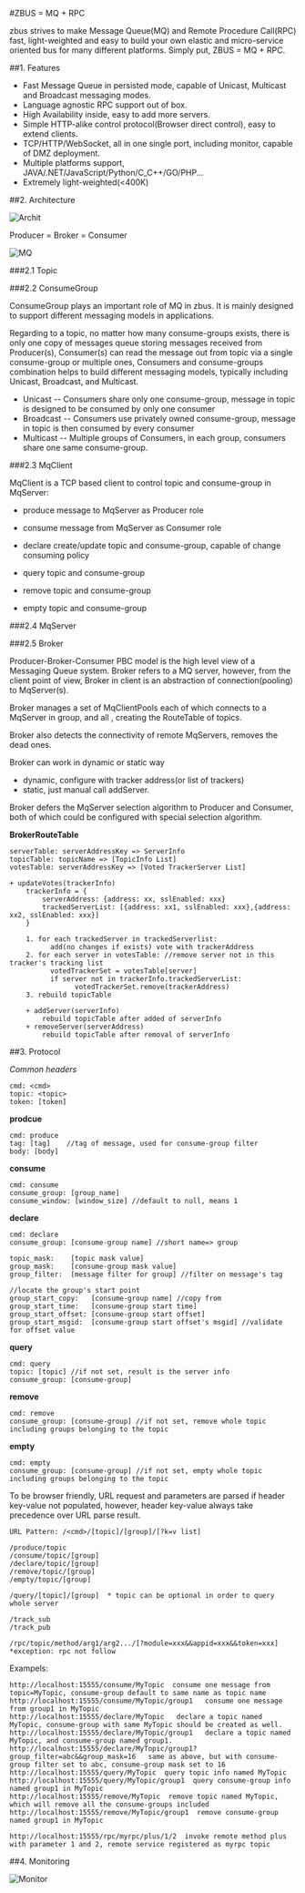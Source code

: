 #ZBUS = MQ + RPC  

zbus strives to make Message Queue(MQ) and Remote Procedure Call(RPC) fast, light-weighted and easy to build your own elastic and micro-service oriented bus for many different platforms. Simply put, ZBUS = MQ + RPC.

##1. Features

- Fast Message Queue in persisted mode, capable of Unicast, Multicast and Broadcast messaging modes.
- Language agnostic RPC support out of box.
- High Availability inside, easy to add more servers.
- Simple HTTP-alike control protocol(Browser direct control), easy to extend clients.
- TCP/HTTP/WebSocket, all in one single port, including monitor, capable of DMZ deployment.
- Multiple platforms support, JAVA/.NET/JavaScript/Python/C_C++/GO/PHP... 
- Extremely light-weighted(<400K)

 
##2. Architecture


![Archit](https://git.oschina.net/uploads/images/2017/0517/183402_0efce626_7458.png "Archit")

Producer = Broker = Consumer


![MQ](https://git.oschina.net/uploads/images/2017/0517/183644_a160de3b_7458.png "MQ")


 
###2.1 Topic

 
###2.2 ConsumeGroup

ConsumeGroup plays an important role of MQ in zbus. It is mainly designed to support different messaging models in applications.

Regarding to a topic, no matter how many consume-groups exists, there is only one copy of messages queue storing messages received from Producer(s), Consumer(s) can read the message out from topic via a single consume-group or multiple ones, Consumers and consume-groups combination helps to build different messaging models, typically including Unicast, Broadcast, and Multicast.

- Unicast -- Consumers share only one consume-group, message in topic is designed to be consumed by only one consumer
- Broadcast -- Consumers use privately owned consume-group, message in topic is then consumed by every consumer
- Multicast -- Multiple groups of Consumers, in each group, consumers share one same consume-group.

 
###2.3 MqClient

MqClient is a TCP based client to control topic and consume-group in MqServer:

- produce message to MqServer as Producer role
- consume message from MqServer as Consumer role

- declare create/update topic and consume-group, capable of change consuming policy
- query topic and consume-group
- remove topic and consume-group 
- empty topic and consume-group

 
###2.4 MqServer


 
###2.5 Broker

Producer-Broker-Consumer PBC model is the high level view of a Messaging Queue system.
Broker refers to a MQ server, however, from the client point of view, Broker in client is an abstraction 
of connection(pooling) to MqServer(s).

Broker manages a set of MqClientPools each of which connects to a MqServer in group, and all ,
creating the RouteTable of topics. 

Broker also detects the connectivity of remote MqServers, removes the dead ones.

Broker can work in dynamic or static way
- dynamic, configure with tracker address(or list of trackers)
- static, just manual call addServer.

Broker defers the MqServer selection algorithm to Producer and Consumer, both of which could be configured
with special selection algorithm.

 
**BrokerRouteTable**

	serverTable: serverAddressKey => ServerInfo
	topicTable: topicName => [TopicInfo List]
	votesTable: serverAddressKey => [Voted TrackerServer List]

	+ updateVotes(trackerInfo)
		trackerInfo = {
			serverAddress: {address: xx, sslEnabled: xxx}
			trackedServerList: [{address: xx1, sslEnabled: xxx},{address: xx2, sslEnabled: xxx}]
		}
		
		1. for each trackedServer in trackedServerlist:
			  add(no changes if exists) vote with trackerAddress
		2. for each server in votesTable: //remove server not in this tracker's tracking list
			  votedTrackerSet = votesTable[server] 
			  if server not in trackerInfo.trackedServerList:
					votedTrackerSet.remove(trackerAddress)
		3. rebuild topicTable
	
		+ addServer(serverInfo)
			rebuild topicTable after added of serverInfo
		+ removeServer(serverAddress)
			rebuild topicTable after removal of serverInfo
 


##3. Protocol

*Common headers*

	cmd: <cmd>
	topic: <topic> 
	token: [token]

**prodcue**
	
	cmd: produce
	tag: [tag]    //tag of message, used for consume-group filter
	body: [body]

**consume**
	
	cmd: consume
	consume_group: [group_name]
	consume_window: [window_size] //default to null, means 1

**declare**

	cmd: declare
	consume_group: [consume-group name] //short name=> group
	
	topic_mask:    [topic mask value]    
	group_mask:    [consume-group mask value]
	group_filter:  [message filter for group] //filter on message's tag
	
	//locate the group's start point
	group_start_copy:   [consume-group name] //copy from
	group_start_time:   [consume-group start time]
	group_start_offset: [consume-group start offset]
	group_start_msgid:  [consume-group start offset's msgid] //validate for offset value


**query**

	cmd: query
	topic: [topic] //if not set, result is the server info
	consume_group: [consume-group]

**remove**
	
	cmd: remove
	consume_group: [consume-group] //if not set, remove whole topic including groups belonging to the topic

**empty**
	
	cmd: empty
	consume_group: [consume-group] //if not set, empty whole topic including groups belonging to the topic


To be browser friendly, URL request and parameters are parsed if header key-value not populated, however,
header key-value always take precedence over URL parse result.

	URL Pattern: /<cmd>/[topic]/[group]/[?k=v list]
	
	/produce/topic
	/consume/topic/[group]
	/declare/topic/[group]
	/remove/topic/[group] 
	/empty/topic/[group]
	
	/query/[topic]/[group]  * topic can be optional in order to query whole server
	
	/track_sub
	/track_pub
	
	/rpc/topic/method/arg1/arg2.../[?module=xxx&&appid=xxx&&token=xxx]  *exception: rpc not follow 


Exampels:

	http://localhost:15555/consume/MyTopic  consume one message from topic=MyTopic, consume-group default to same name as topic name
	http://localhost:15555/consume/MyTopic/group1   consume one message from group1 in MyTopic
	http://localhost:15555/declare/MyTopic   declare a topic named MyTopic, consume-group with same MyTopic should be created as well.
	http://localhost:15555/declare/MyTopic/group1   declare a topic named MyTopic, and consume-group named group1.
	http://localhost:15555/declare/MyTopic/group1?group_filter=abc&&group_mask=16   same as above, but with consume-group filter set to abc, consume-group mask set to 16
	http://localhost:15555/query/MyTopic  query topic info named MyTopic
	http://localhost:15555/query/MyTopic/group1  query consume-group info named group1 in MyTopic
	http://localhost:15555/remove/MyTopic  remove topic named MyTopic, which will remove all the consume-groups included
	http://localhost:15555/remove/MyTopic/group1  remove consume-group named group1 in MyTopic
	
	http://localhost:15555/rpc/myrpc/plus/1/2  invoke remote method plus with parameter 1 and 2, remote service registered as myrpc topic



  

##4. Monitoring

![Monitor](https://git.oschina.net/uploads/images/2017/0517/184806_39bb1fc9_7458.png "Monitor")
 